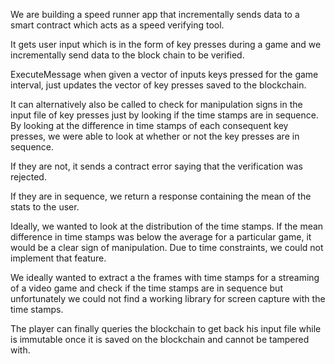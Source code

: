 We are building a speed runner app that incrementally sends data to a smart contract which acts as a speed verifying tool.

It gets user input which is in the form of key presses during a game and we incrementally send data to the block chain to be verified.

ExecuteMessage when given a vector of inputs keys pressed for the game interval, just updates the vector of key presses saved to the blockchain.

It can alternatively also be called to check for manipulation signs in the input file of key presses just by looking if the time stamps are in sequence. By looking at the difference in time stamps of each consequent key presses, we were able to look at whether or not the key presses are in sequence.

If they are not, it sends a contract error saying that the verification was rejected.

If they are in sequence, we return a response containing the mean of the stats to the user. 

Ideally, we wanted to look at the distribution of the time stamps. If the mean difference in time stamps was below the average for a particular game, it would be a clear sign of manipulation. Due to time constraints, we could not implement that feature.

We ideally wanted to extract a the frames with time stamps for a streaming of a video game and check if the time stamps are in sequence but unfortunately we could not find a working library for screen capture with the time stamps.

The player can finally queries the blockchain to get back his input file while is immutable once it is saved on the blockchain and cannot be tampered with.

